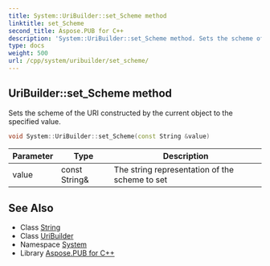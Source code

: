 ```yaml
---
title: System::UriBuilder::set_Scheme method
linktitle: set_Scheme
second_title: Aspose.PUB for C++
description: 'System::UriBuilder::set_Scheme method. Sets the scheme of the URI constructed by the current object to the specified value in C++.'
type: docs
weight: 500
url: /cpp/system/uribuilder/set_scheme/
---
```

## UriBuilder::set_Scheme method


Sets the scheme of the URI constructed by the current object to the specified value.

```cpp
void System::UriBuilder::set_Scheme(const String &value)
```


| Parameter | Type | Description |
| --- | --- | --- |
| value | const String\& | The string representation of the scheme to set |

## See Also

* Class [String](../../string/)
* Class [UriBuilder](../)
* Namespace [System](../../)
* Library [Aspose.PUB for C++](../../../)
